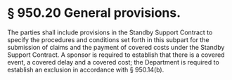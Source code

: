 # § 950.20   General provisions.

The parties shall include provisions in the Standby Support Contract to specify the procedures and conditions set forth in this subpart for the submission of claims and the payment of covered costs under the Standby Support Contract. A sponsor is required to establish that there is a covered event, a covered delay and a covered cost; the Department is required to establish an exclusion in accordance with § 950.14(b).




